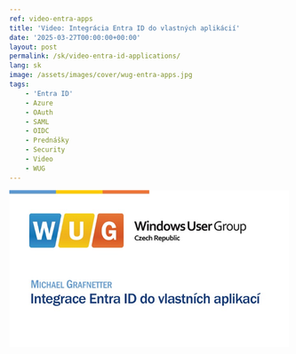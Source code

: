 ```yaml
---
ref: video-entra-apps
title: 'Video: Integrácia Entra ID do vlastných aplikácií'
date: '2025-03-27T00:00:00+00:00'
layout: post
permalink: /sk/video-entra-id-applications/
lang: sk
image: /assets/images/cover/wug-entra-apps.jpg
tags:
    - 'Entra ID'
    - Azure
    - OAuth
    - SAML
    - OIDC
    - Prednášky
    - Security
    - Video
    - WUG
---
```


[![Integrace Entra ID do vlastních aplikací](/assets/images/cover/wug-entra-apps.jpg)](https://www.wug.cz/zaznamy/799-Global-Azure-Prague-2024-Integrace-Entra-ID-do-vlastnich-aplikaci)
